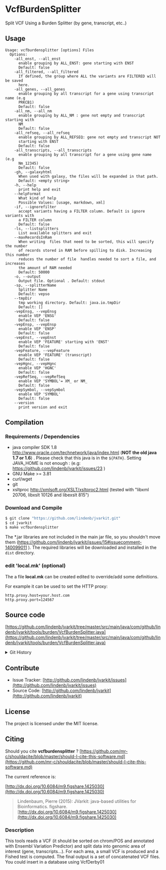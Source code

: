 # VcfBurdenSplitter

Split VCF Using a Burden Splitter (by gene, transcript, etc..)


## Usage

```
Usage: vcfburdensplitter [options] Files
  Options:
    -all_enst, --all_enst
      enable grouping by ALL_ENST: gene starting with ENST
      Default: false
    -all_filtered, --all_filtered
      If defined, the group where ALL the variants are FILTERED will be saved 
      here. 
    -all_genes, --all_genes
      enable grouping by all transcript for a gene using transcript name (e.g 
      PRKCB1) 
      Default: false
    -all_nm, --all_nm
      enable grouping by ALL_NM : gene not empty and transcript starting with 
      NM_ 
      Default: false
    -all_refseq, --all_refseq
      enable grouping by ALL_REFSEQ: gene not empty and transcript NOT 
      starting with ENST
      Default: false
    -all_transcripts, --all_transcripts
      enable grouping by all transcript for a gene using gene name (e.g 
      Nm_12345) 
      Default: false
    -gh, --galaxyhtml
      When used with galaxy, the files will be expanded in that path.
      Default: <empty string>
    -h, --help
      print help and exit
    --helpFormat
      What kind of help
      Possible Values: [usage, markdown, xml]
    -if, --ignorefilter
      accept variants having a FILTER column. Default is ignore variants with 
      a FILTER column
      Default: false
    -ls, --listsplitters
      List available splitters and exit
    --maxRecordsInRam
      When writing  files that need to be sorted, this will specify the number 
      of records stored in RAM before spilling to disk. Increasing this number 
      reduces the number of file  handles needed to sort a file, and increases 
      the amount of RAM needed
      Default: 50000
    -o, --output
      Output file. Optional . Default: stdout
    -sp, --splitterName
      Splitter Name
      Default: vepso
    --tmpDir
      tmp working directory. Default: java.io.tmpDir
      Default: []
    -vepEnsg, --vepEnsg
      enable VEP 'ENSG'
      Default: false
    -vepEnsp, --vepEnsp
      enable VEP 'ENSP'
      Default: false
    -vepEnst, --vepEnst
      enable VEP 'FEATURE' starting with 'ENST'
      Default: false
    -vepFeature, --vepFeature
      enable VEP 'FEATURE' (transcript)
      Default: false
    -vepHgnc, --vepHgnc
      enable VEP 'HGNC'
      Default: false
    -vepRefSeq, --vepRefSeq
      enable VEP 'SYMBOL'= XM_ or NM_
      Default: false
    -vepSymbol, --vepSymbol
      enable VEP 'SYMBOL'
      Default: false
    --version
      print version and exit

```

## Compilation

### Requirements / Dependencies

* java compiler SDK 1.8 http://www.oracle.com/technetwork/java/index.html (**NOT the old java 1.7 or 1.6**) . Please check that this java is in the `${PATH}`. Setting JAVA_HOME is not enough : (e.g: https://github.com/lindenb/jvarkit/issues/23 )
* GNU Make >= 3.81
* curl/wget
* git
* xsltproc http://xmlsoft.org/XSLT/xsltproc2.html (tested with "libxml 20706, libxslt 10126 and libexslt 815")


### Download and Compile

```bash
$ git clone "https://github.com/lindenb/jvarkit.git"
$ cd jvarkit
$ make vcfburdensplitter
```

The *.jar libraries are not included in the main jar file, so you shouldn't move them (https://github.com/lindenb/jvarkit/issues/15#issuecomment-140099011 ).
The required libraries will be downloaded and installed in the `dist` directory.

### edit 'local.mk' (optional)

The a file **local.mk** can be created edited to override/add some definitions.

For example it can be used to set the HTTP proxy:

```
http.proxy.host=your.host.com
http.proxy.port=124567
```
## Source code 

[https://github.com/lindenb/jvarkit/tree/master/src/main/java/com/github/lindenb/jvarkit/tools/burden/VcfBurdenSplitter.java](https://github.com/lindenb/jvarkit/tree/master/src/main/java/com/github/lindenb/jvarkit/tools/burden/VcfBurdenSplitter.java)


<details>
<summary>Git History</summary>

```
Mon Aug 7 09:53:19 2017 +0200 ; fixed unicode problems after https://github.com/lindenb/jvarkit/issues/82 ; https://github.com/lindenb/jvarkit/commit/68254c69b027a9ce81d8b211447f1c0bf02dc626
Mon May 15 20:31:18 2017 +0200 ; fix make ; https://github.com/lindenb/jvarkit/commit/a735fd34f45bf7fa74803a0c641779857d2fa90e
Mon May 15 20:23:58 2017 +0200 ; cont ; https://github.com/lindenb/jvarkit/commit/bb4421e107f53c95efdcad8fb54f022f9642312c
Fri Mar 24 17:36:27 2017 +0100 ; cont ; https://github.com/lindenb/jvarkit/commit/de23cf2c66b72c440f80185e931a14e8068f3b97
Tue Mar 14 18:57:04 2017 +0100 ; fixing sliding window ; https://github.com/lindenb/jvarkit/commit/b8865e650540613ff624271c11c6028ad47d680a
Wed Feb 22 19:07:03 2017 +0100 ; refactor prediction parsers ; https://github.com/lindenb/jvarkit/commit/dc7f7797c60d63cd09d3b7712fb81033cd7022cb
Fri Feb 17 11:11:24 2017 +0100 ; new slider for matilde ; https://github.com/lindenb/jvarkit/commit/32c79bdb1b5e1cf4928cbceedd6ce83f8aebd809
Fri Feb 10 15:21:09 2017 +0100 ; jfx with snippets, burdensplitter: new zones ; https://github.com/lindenb/jvarkit/commit/1670f10c5f73638a22ce9c3d49a63e0f6a92b721
Wed Jan 18 18:26:00 2017 +0100 ; cont ; https://github.com/lindenb/jvarkit/commit/4f808db2ad9a8afff2f2e4bfc59cf4f11c29e0f9
Tue Jan 17 16:55:07 2017 +0100 ; burden-splitter-debug, gatk docs ; https://github.com/lindenb/jvarkit/commit/3981682ee1753392c6dde2723ef4650331d99514
Thu Jan 12 12:58:19 2017 +0100 ; cont ; https://github.com/lindenb/jvarkit/commit/ddee18b5b803a124e670718187850a91c16e95db
Fri Nov 25 12:30:34 2016 +0100 ; cont ; https://github.com/lindenb/jvarkit/commit/31949a5be3c9948eb6d6fa72a96e8cbcbc66796d
Thu Oct 6 14:37:57 2016 +0200 ; cont ; https://github.com/lindenb/jvarkit/commit/5dfd9a7683725b342b21b687d70745a996529081
Tue Sep 27 15:25:14 2016 +0200 ; cont ; https://github.com/lindenb/jvarkit/commit/4c626a9e2db6af9e3f690b53ed138ff38d4b21c3
Tue May 3 17:34:10 2016 +0200 ; cont ; https://github.com/lindenb/jvarkit/commit/7d668372271a7ecc28da6051c0ef251f70bbece9
Fri Apr 29 17:26:25 2016 +0200 ; cont ; https://github.com/lindenb/jvarkit/commit/231856146f1035e21b4adfbc4e87a01b60d0d39e
Thu Apr 21 10:39:25 2016 +0200 ; cont ; https://github.com/lindenb/jvarkit/commit/7adf87adc987efbe89def5c530f5a84be0c841d4
Mon Apr 18 17:34:40 2016 +0200 ; cnot burden ; https://github.com/lindenb/jvarkit/commit/e0403a175b479d9e8bec1ced1e3f35715f404ad8
Fri Apr 15 17:09:59 2016 +0200 ; inject pedigree ; https://github.com/lindenb/jvarkit/commit/f9a18a1ce155a78b2e430d8d7860d0cab8f33722
Mon Apr 11 16:50:27 2016 +0200 ; cont ; https://github.com/lindenb/jvarkit/commit/d84fc3f2d5da92ed230e79702df31c190bb0fb02
Tue Apr 5 12:56:37 2016 +0200 ; burdensplit ; https://github.com/lindenb/jvarkit/commit/4deff63fe7ad00b4776334cf309e46d8261bfea4
Tue Mar 29 16:37:21 2016 +0200 ; cont ; https://github.com/lindenb/jvarkit/commit/940176b00414c37ff93bea899f82f68e6f4b7db3
Tue Mar 22 17:19:22 2016 +0100 ; cont ; https://github.com/lindenb/jvarkit/commit/97e0e23bddd49049c71d56d495d090c0af636670
Thu Mar 17 14:29:22 2016 +0100 ; galaxy, doc, upgrade ; https://github.com/lindenb/jvarkit/commit/e4d4702a133da90094286daa0f4c15e9d4007452
Thu Mar 10 18:50:45 2016 +0100 ; spligene ; https://github.com/lindenb/jvarkit/commit/e205164bdfdeac661f425056e761bb26badae28b
Wed Mar 2 21:44:13 2016 +0100 ; Genotype filter ; https://github.com/lindenb/jvarkit/commit/3bbf30657f10c85e367a09b2fa4c78120bbc1454
Mon Feb 29 11:37:53 2016 +0100 ; cont ; https://github.com/lindenb/jvarkit/commit/4ad2ea821e8528299fa33e9b5a64bf7f9fbb8f2d
Sun Feb 28 19:35:38 2016 +0100 ; cont ; https://github.com/lindenb/jvarkit/commit/0509e41d72f24f887c38ab658fd6b894f677f967
Sun Feb 28 14:54:44 2016 +0100 ; burden week-end ; https://github.com/lindenb/jvarkit/commit/2f49ec436743934639d0adf51b55a577db7ee3d2
Fri Feb 26 17:41:28 2016 +0100 ; cont ; https://github.com/lindenb/jvarkit/commit/d3402007c15a4474f375081d5f811d85d52d82be
Fri Feb 26 16:57:37 2016 +0100 ; cont ; https://github.com/lindenb/jvarkit/commit/6fda6b1c5b65e08f2f54216eb47b114183c2c05d
Fri Feb 26 16:37:13 2016 +0100 ; cont ; https://github.com/lindenb/jvarkit/commit/3ceade840f7306a7d48c25f8bb10eddebfa0e90a
```

</details>

## Contribute

- Issue Tracker: [http://github.com/lindenb/jvarkit/issues](http://github.com/lindenb/jvarkit/issues)
- Source Code: [http://github.com/lindenb/jvarkit](http://github.com/lindenb/jvarkit)

## License

The project is licensed under the MIT license.

## Citing

Should you cite **vcfburdensplitter** ? [https://github.com/mr-c/shouldacite/blob/master/should-I-cite-this-software.md](https://github.com/mr-c/shouldacite/blob/master/should-I-cite-this-software.md)

The current reference is:

[http://dx.doi.org/10.6084/m9.figshare.1425030](http://dx.doi.org/10.6084/m9.figshare.1425030)

> Lindenbaum, Pierre (2015): JVarkit: java-based utilities for Bioinformatics. figshare.
> [http://dx.doi.org/10.6084/m9.figshare.1425030](http://dx.doi.org/10.6084/m9.figshare.1425030)


### Description

This tools reads a VCF  (it should be sorted on chrom/POS and annotated with Ensembl Variation Predictor) and split data into genomic area of interest (gene, transcripts...).
For each area, a small VCF is produced and a Fished test is computed.
The final output is a set of concatenated VCF files. You could insert in a database using VcfDerby01



